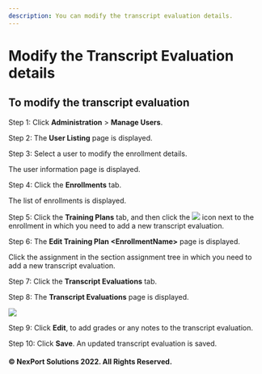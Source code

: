 ```yaml
---
description: You can modify the transcript evaluation details.
---
```


# Modify the Transcript Evaluation details

## **To modify the transcript evaluation**

Step 1:  Click **Administration** > **Manage Users**.

Step 2:  The **User Listing** page is displayed.

Step 3:  Select a user to modify the enrollment details.

The user information page is displayed.

Step 4:  Click the **Enrollments** tab.

The list of enrollments is displayed.

Step 5:  Click the **Training Plans** tab, and then click the ![](https://www.nexportcampus.com/Content/Guides/aweb/Content/Resources/Images/Common\_Screens\_Icons/Edit.png) icon next to the enrollment in which you need to add a new transcript evaluation.

Step 6:  The **Edit Training Plan \<EnrollmentName>** page is displayed.

Click the assignment in the section assignment tree in which you need to add a new transcript evaluation.

Step 7:  Click the **Transcript Evaluations** tab.

Step 8:  The **Transcript Evaluations** page is displayed.

![](https://www.nexportcampus.com/Content/Guides/aweb/Content/Resources/Images/Manage\_Users/TranscriptEvaluations\_Edit\_550x292.png)

Step 9:  Click **Edit**, to add grades or any notes to the transcript evaluation.

Step 10:  Click **Save**.  An updated transcript evaluation is saved.

#### © NexPort Solutions 2022. All Rights Reserved.

